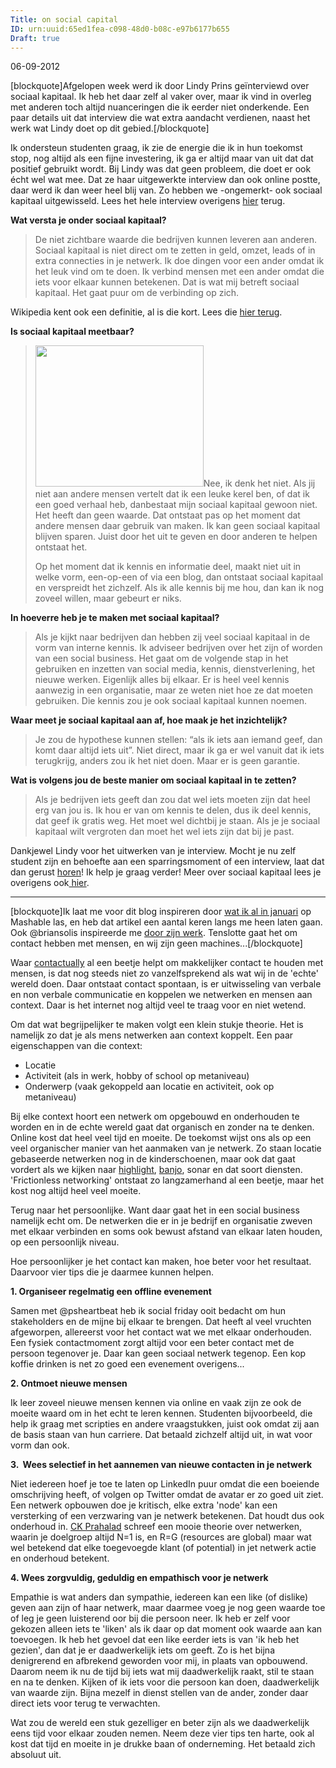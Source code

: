 ```yaml
---
Title: on social capital
ID: urn:uuid:65ed1fea-c098-48d0-b08c-e97b6177b655
Draft: true
---
```


06-09-2012

[blockquote]Afgelopen week werd ik door Lindy Prins geïnterviewd over sociaal kapitaal. Ik heb het daar zelf al vaker over, maar ik vind in overleg met anderen toch altijd nuanceringen die ik eerder niet onderkende. Een paar details uit dat interview die wat extra aandacht verdienen, naast het werk wat Lindy doet op dit gebied.[/blockquote]</span>

Ik ondersteun studenten graag, ik zie de energie die ik in hun toekomst stop, nog altijd als een fijne investering, ik ga er altijd maar van uit dat dat positief gebruikt wordt. Bij Lindy was dat geen probleem, die doet er ook écht wel wat mee. Dat ze haar uitgewerkte interview dan ook online postte, daar werd ik dan weer heel blij van. Zo hebben we -ongemerkt- ook sociaal kapitaal uitgewisseld. Lees het hele interview overigens <a href="http://hetsociaalkapitaal.nl/2012/09/24/visie-over-sociaal-kapitaal-interview-met-kees-romkes/">hier</a> terug.

<strong>Wat versta je onder sociaal kapitaal?</strong>
<blockquote>De niet zichtbare waarde die bedrijven kunnen leveren aan anderen. Sociaal kapitaal is niet direct om te zetten in geld, omzet, leads of in extra connecties in je netwerk. Ik doe dingen voor een ander omdat ik het leuk vind om te doen. Ik verbind mensen met een ander omdat die iets voor elkaar kunnen betekenen. Dat is wat mij betreft sociaal kapitaal. Het gaat puur om de verbinding op zich.</blockquote>
Wikipedia kent ook een definitie, al is die kort. Lees die <a href="http://nl.wikipedia.org/wiki/Sociaal_kapitaal" target="_blank">hier terug</a>.

<strong>Is sociaal kapitaal meetbaar?</strong>
<blockquote><a href="http://keesromkes.old/blogs/sociaal-kapitaal/"><img class="alignright size-full wp-image-2945" title="sociaalkapitaal" src="http://keesromkes.old/wp-content/uploads/2012/09/sociaalkapitaal3.png" alt="" width="269" height="226" /></a>Nee, ik denk het niet. Als jij niet aan andere mensen vertelt dat ik een leuke kerel ben, of dat ik een goed verhaal heb, danbestaat mijn sociaal kapitaal gewoon niet. Het heeft dan geen waarde. Dat ontstaat pas op het moment dat andere mensen daar gebruik van maken. Ik kan geen sociaal kapitaal blijven sparen. Juist door het uit te geven en door anderen te helpen ontstaat het.

Op het moment dat ik kennis en informatie deel, maakt niet uit in welke vorm, een-op-een of via een blog, dan ontstaat sociaal kapitaal en verspreidt het zichzelf. Als ik alle kennis bij me hou, dan kan ik nog zoveel willen, maar gebeurt er niks.</blockquote>
<strong>In hoeverre heb je te maken met sociaal kapitaal?</strong>
<blockquote>Als je kijkt naar bedrijven dan hebben zij veel sociaal kapitaal in de vorm van interne kennis. Ik adviseer bedrijven over het zijn of worden van een social business. Het gaat om de volgende stap in het gebruiken en inzetten van social media, kennis, dienstverlening, het nieuwe werken. Eigenlijk alles bij elkaar. Er is heel veel kennis aanwezig in een organisatie, maar ze weten niet hoe ze dat moeten gebruiken. Die kennis zou je ook sociaal kapitaal kunnen noemen.</blockquote>
<strong>Waar meet je sociaal kapitaal aan af, hoe maak je het inzichtelijk?</strong>
<blockquote>Je zou de hypothese kunnen stellen: “als ik iets aan iemand geef, dan komt daar altijd iets uit”. Niet direct, maar ik ga er wel vanuit dat ik iets terugkrijg, anders zou ik het niet doen. Maar er is geen garantie.</blockquote>
<strong>Wat is volgens jou de beste manier om sociaal kapitaal in te zetten?</strong>
<blockquote>Als je bedrijven iets geeft dan zou dat wel iets moeten zijn dat heel erg van jou is. Ik hou er van om kennis te delen, dus ik deel kennis, dat geef ik gratis weg. Het moet wel dichtbij je staan. Als je je sociaal kapitaal wilt vergroten dan moet het wel iets zijn dat bij je past.</blockquote>
Dankjewel Lindy voor het uitwerken van je interview. Mocht je nu zelf student zijn en behoefte aan een sparringsmoment of een interview, laat dat dan gerust <a href="http://keesromkes.old/contact/">horen</a>! Ik help je graag verder! Meer over sociaal kapitaal lees je overigens ook<a title="Sociaal kapitaal, definitie van een symbool" href="http://keesromkes.old/blogs/sociaal-kapitaal/"> hier</a>.

----

[blockquote]Ik laat me voor dit blog inspireren door <a href="http://mashable.com/2012/01/24/social-media-personal-tools/?utm_source=feedburner&amp;utm_medium=feed&amp;utm_campaign=Feed%3A+Mashable+%28Mashable%29" target="_blank">wat ik al in januari</a> op Mashable las, en heb dat artikel een aantal keren langs me heen laten gaan. Ook @briansolis inspireerde me <a href="http://www.briansolis.com/2012/07/it-takes-empathy/" target="_blank">door zijn werk</a>. Tenslotte gaat het om contact hebben met mensen, en wij zijn geen machines...[/blockquote]</span>

Waar <a title="CRM voor drukke mensen; Contactually" href="http://keesromkes.old/blogs/crm-voor-drukke-mensen-contactually/">contactually</a> al een beetje helpt om makkelijker contact te houden met mensen, is dat nog steeds niet zo vanzelfsprekend als wat wij in de 'echte' wereld doen. Daar ontstaat contact spontaan, is er uitwisseling van verbale en non verbale communicatie en koppelen we netwerken en mensen aan context. Daar is het internet nog altijd veel te traag voor en niet wetend.

Om dat wat begrijpelijker te maken volgt een klein stukje theorie. Het is namelijk zo dat je als mens netwerken aan context koppelt. Een paar eigenschappen van die context:

- Locatie
- Activiteit (als in werk, hobby of school op metaniveau)
- Onderwerp (vaak gekoppeld aan locatie en activiteit, ook op metaniveau)

Bij elke context hoort een netwerk om opgebouwd en onderhouden te worden en in de echte wereld gaat dat organisch en zonder na te denken. Online kost dat heel veel tijd en moeite. De toekomst wijst ons als op een veel organischer manier van het aanmaken van je netwerk. Zo staan locatie gebaseerde netwerken nog in de kinderschoenen, maar ook dat gaat vordert als we kijken naar <a href="http://highlig.ht/" target="_blank">highlight</a>, <a href="http://ban.jo/" target="_blank">banjo</a>, sonar en dat soort diensten. 'Frictionless networking' ontstaat zo langzamerhand al een beetje, maar het kost nog altijd heel veel moeite.

Terug naar het persoonlijke. Want daar gaat het in een social business namelijk echt om. De netwerken die er in je bedrijf en organisatie zweven met elkaar verbinden en soms ook bewust afstand van elkaar laten houden, op een persoonlijk niveau.

Hoe persoonlijker je het contact kan maken, hoe beter voor het resultaat. Daarvoor vier tips die je daarmee kunnen helpen.

<strong>1. Organiseer regelmatig een offline evenement</strong>

Samen met @psheartbeat heb ik social friday ooit bedacht om hun stakeholders en de mijne bij elkaar te brengen. Dat heeft al veel vruchten afgeworpen, allereerst voor het contact wat we met elkaar onderhouden. Een fysiek contactmoment zorgt altijd voor een beter contact met de persoon tegenover je. Daar kan geen sociaal netwerk tegenop. Een kop koffie drinken is net zo goed een evenement overigens...

<strong>2. Ontmoet nieuwe mensen</strong>

Ik leer zoveel nieuwe mensen kennen via online en vaak zijn ze ook de moeite waard om in het echt te leren kennen. Studenten bijvoorbeeld, die help ik graag met scripties en andere vraagstukken, juist ook omdat zij aan de basis staan van hun carriere. Dat betaald zichzelf altijd uit, in wat voor vorm dan ook.

<strong>3.  Wees selectief in het aannemen van nieuwe contacten in je netwerk</strong>

Niet iedereen hoef je toe te laten op LinkedIn puur omdat die een boeiende omschrijving heeft, of volgen op Twitter omdat de avatar er zo goed uit ziet. Een netwerk opbouwen doe je kritisch, elke extra 'node' kan een versterking of een verzwaring van je netwerk betekenen. Dat houdt dus ook onderhoud in. <a href="http://en.wikipedia.org/wiki/C._K._Prahalad" target="_blank">CK Prahalad</a> schreef een mooie theorie over netwerken, waarin je doelgroep altijd N=1 is, en R=G (resources are global) maar wat wel betekend dat elke toegevoegde klant (of potential) in jet netwerk actie en onderhoud betekent.

<strong>4. Wees zorgvuldig, geduldig en empathisch voor je netwerk</strong>

Empathie is wat anders dan sympathie, iedereen kan een like (of dislike) geven aan zijn of haar netwerk, maar daarmee voeg je nog geen waarde toe of leg je geen luisterend oor bij die persoon neer. Ik heb er zelf voor gekozen alleen iets te 'liken' als ik daar op dat moment ook waarde aan kan toevoegen. Ik heb het gevoel dat een like eerder iets is van 'ik heb het gezien', dan dat je er daadwerkelijk iets om geeft. Zo is het bijna denigrerend en afbrekend geworden voor mij, in plaats van opbouwend. Daarom neem ik nu de tijd bij iets wat mij daadwerkelijk raakt, stil te staan en na te denken. Kijken of ik iets voor die persoon kan doen, daadwerkelijk van waarde zijn. Bijna mezelf in dienst stellen van de ander, zonder daar direct iets voor terug te verwachten.

Wat zou de wereld een stuk gezelliger en beter zijn als we daadwerkelijk eens tijd voor elkaar zouden nemen. Neem deze vier tips ten harte, ook al kost dat tijd en moeite in je drukke baan of onderneming. Het betaald zich absoluut uit.
